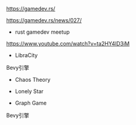 
https://gamedev.rs/

https://gamedev.rs/news/027/

+ rust gamedev meetup

https://www.youtube.com/watch?v=ta2HY4lD3iM

+ LibraCity

Bevy引擎

+ Chaos Theory

+ Lonely Star

+ Graph Game

Bevy引擎

